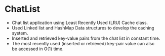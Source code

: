 # ChatList

- Chat list application using Least Recently Used (LRU) Cache class. 
- Used Linked list and HashMap Data structures to develop the caching system. 
- Inserted and retrieved key-value pairs from the chat list in constant time. 
- The most recently used (inserted or retrieved) key-pair value can also be accessed in O(1) time.
